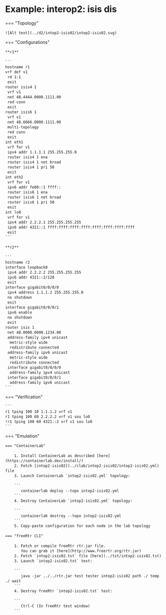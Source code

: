 # Example: interop2: isis dis

=== "Topology"

    ![Alt text](../d2/intop2-isis02/intop2-isis02.svg)

=== "Configurations"

    **r1**

    ```
    hostname r1
    vrf def v1
     rd 1:1
     exit
    router isis4 1
     vrf v1
     net 48.4444.0000.1111.00
     red conn
     exit
    router isis6 1
     vrf v1
     net 48.6666.0000.1111.00
     multi-topology
     red conn
     exit
    int eth1
     vrf for v1
     ipv4 addr 1.1.1.1 255.255.255.0
     router isis4 1 ena
     router isis4 1 net broad
     router isis4 1 pri 50
     exit
    int eth2
     vrf for v1
     ipv6 addr fe80::1 ffff::
     router isis6 1 ena
     router isis6 1 net broad
     router isis6 1 pri 50
     exit
    int lo0
     vrf for v1
     ipv4 addr 2.2.2.1 255.255.255.255
     ipv6 addr 4321::1 ffff:ffff:ffff:ffff:ffff:ffff:ffff:ffff
     exit
    ```

    **r2**

    ```
    hostname r2
    interface loopback0
     ipv4 addr 2.2.2.2 255.255.255.255
     ipv6 addr 4321::2/128
     exit
    interface gigabit0/0/0/0
     ipv4 address 1.1.1.2 255.255.255.0
     no shutdown
     exit
    interface gigabit0/0/0/1
     ipv6 enable
     no shutdown
     exit
    router isis 1
     net 48.0000.0000.1234.00
     address-family ipv4 unicast
      metric-style wide
      redistribute connected
     address-family ipv6 unicast
      metric-style wide
      redistribute connected
     interface gigabit0/0/0/0
      address-family ipv4 unicast
     interface gigabit0/0/0/1
      address-family ipv6 unicast
    ```

=== "Verification"

    ```
    r1 tping 100 10 1.1.1.2 vrf v1
    r1 tping 100 60 2.2.2.2 vrf v1 sou lo0
    !r1 tping 100 60 4321::2 vrf v1 sou lo0
    ```

=== "Emulation"

    === "ContainerLab"

        1. Install ContainerLab as described [here](https://containerlab.dev/install/)  
        2. Fetch [intop2-isis02](../clab/intop2-isis02/intop2-isis02.yml) file  
        3. Launch ContainerLab `intop2-isis02.yml` topology:  

        ```
           containerlab deploy --topo intop2-isis02.yml  
        ```
        4. Destroy ContainerLab `intop2-isis02.yml` topology:  

        ```
           containerlab destroy --topo intop2-isis02.yml  
        ```
        5. Copy-paste configuration for each node in the lab topology

    === "freeRtr CLI"

        1. Fetch or compile freeRtr rtr.jar file.  
           You can grab it [here](http://www.freertr.org/rtr.jar)  
        2. Fetch `intop2-isis02.tst` file [here](../tst/intop2-isis02.tst)  
        3. Launch `intop2-isis02.tst` test:  

        ```
           java -jar ../../rtr.jar test tester intop2-isis02 path ./ temp ./ wait
        ```
        4. Destroy freeRtr `intop2-isis02.tst` test:  

        ```
           Ctrl-C (In freeRtr test window)
        ```

